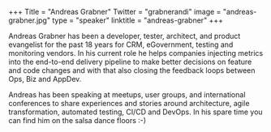 +++
Title = "Andreas Grabner"
Twitter = "grabnerandi"
image = "andreas-grabner.jpg"
type = "speaker"
linktitle = "andreas-grabner"
+++

Andreas Grabner has been a developer, tester, architect, and product evangelist for the past 18 years for CRM, eGovernment, testing and monitoring vendors. In his current role he helps companies injecting metrics into the end-to-end delivery pipeline to make better decisions on feature and code changes and with that also closing the feedback loops between Ops, Biz and AppDev.

Andreas has been speaking at meetups, user groups, and international conferences to share experiences and stories around architecture, agile transformation, automated testing, CI/CD and DevOps. In his spare time you can find him on the salsa dance floors :-)

